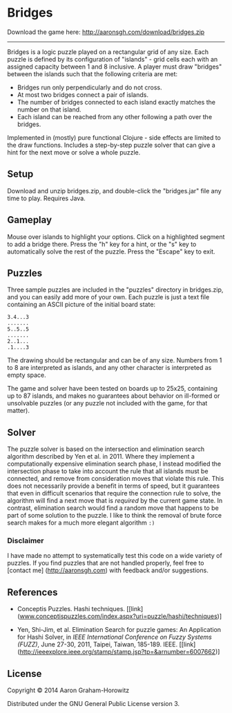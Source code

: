 Bridges
=======

Download the game here: http://aaronsgh.com/download/bridges.zip

---

Bridges is a logic puzzle played on a rectangular grid of any size. Each puzzle
is defined by its configuration of "islands" - grid cells each with an assigned
capacity between 1 and 8 inclusive. A player must draw "bridges" between the
islands such that the following criteria are met:

- Bridges run only perpendicularly and do not cross.
- At most two bridges connect a pair of islands.
- The number of bridges connected to each island exactly matches the number on
  that island.
- Each island can be reached from any other following a path over the bridges.

Implemented in (mostly) pure functional Clojure - side effects are limited to
the draw functions.  Includes a step-by-step puzzle solver that can give a hint
for the next move or solve a whole puzzle.

Setup
-----

Download and unzip bridges.zip, and double-click the "bridges.jar" file
any time to play. Requires Java.

Gameplay
--------

Mouse over islands to highlight your options. Click on a highlighted segment to
add a bridge there.  Press the "h" key for a hint, or the "s" key to
automatically solve the rest of the puzzle.  Press the "Escape" key to exit.

Puzzles
-------

Three sample puzzles are included in the "puzzles" directory in bridges.zip,
and you can easily add more of your own.  Each puzzle is just a text file
containing an ASCII picture of the initial board state:

```
3.4...3
.......
5..5..5
.......
2..1...
.1....3
```

The drawing should be rectangular and can be of any size.  Numbers from 1 to 8
are interpreted as islands, and any other character is interpreted as empty
space.

The game and solver have been tested on boards up to 25x25, containing up to 87
islands, and makes no guarantees about behavior on ill-formed or unsolvable
puzzles (or any puzzle not included with the game, for that matter).

Solver
------

The puzzle solver is based on the intersection and elimination search algorithm
described by Yen et al. in 2011.  Where they implement a computationally
expensive elimination search phase, I instead modified the intersection phase
to take into account the rule that all islands must be connected, and remove
from consideration moves that violate this rule.  This does not necessarily
provide a benefit in terms of speed, but it guarantees that even in difficult
scenarios that require the connection rule to solve, the algorithm will find a
next move that is *required* by the current game state.  In contrast,
elimination search would find a random move that happens to be part of some
solution to the puzzle.  I like to think the removal of brute force search
makes for a much more elegant algorithm `:)`

### Disclaimer

I have made no attempt to systematically test this code on a wide variety of
puzzles.  If you find puzzles that are not handled properly, feel free to
[contact me] (http://aaronsgh.com) with feedback and/or suggestions.

References
----------

- Conceptis Puzzles.  Hashi techniques.
  [[link] (www.conceptispuzzles.com/index.aspx?uri=puzzle/hashi/techniques)]

- Yen, Shi-Jim, et al.
  Elimination Search for puzzle games: An Application for Hashi Solver,
  in *IEEE International Conference on Fuzzy Systems (FUZZ)*,
  June 27-30, 2011, Taipei, Taiwan, 185-189. IEEE.
  [[link] (http://ieeexplore.ieee.org/stamp/stamp.jsp?tp=&arnumber=6007662)]

License
-------

Copyright © 2014 Aaron Graham-Horowitz

Distributed under the GNU General Public License version 3.
